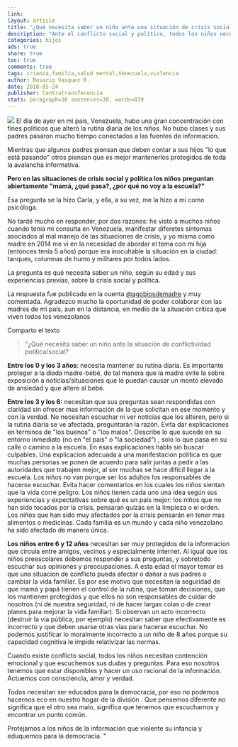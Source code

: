 ```yaml
---
link: 
layout: article
title: "¿Qué necesita saber un niño ante una situación de crisis social y política?"
description: "Ante el conflicto social y político, todos los niños necesitan contención emocional y que escuchemos sus dudas y preguntas. "
categories: hijos
ads: true
share: true
toc: true
comments: true
tags: crianza,familia,salud mental,Venezuela,violencia
author: Rosario Vasquez R.
date: 2018-05-24
publisher: Contratransferencia
stats: paragraph=16 sentences=38, words=839
---
```

![](http://familiasana.info/images/hijos/crisis-social-con-nic3b1os.jpg)
El día de ayer en mi país, Venezuela, hubo una gran concentración con fines políticos que alteró la rutina diaria de los niños. No hubo clases y sus padres pasaron mucho tiempo conectados a las fuentes de información.

Mientras que algunos padres piensan que deben contar a sus hijos "lo que está pasando" otros piensan que es mejor mantenerlos protegidos de toda la avalancha informativa.

**Pero en las situaciones de crisis social y política los niños preguntan abiertamente "mamá, ¿qué pasa?, ¿por qué no voy a la escuela?"**

Esa pregunta se la hizo Carla, y ella, a su vez, me la hizo a mi como psicóloga.

No tardé mucho en responder, por dos razones: he visto a muchos niños cuando tenía mi consulta en Venezuela, manifestar diferetes síntomas asociados al mal manejo de las situaciones de crisis, y yo misma como madre en 2014 me vi en la necesidad de abordar el tema con mi hija (entonces tenía 5 años) porque era inocultable la situación en la ciudad: tanques, columnas de humo y militares por todos lados.

La pregunta es qué necesita saber un niño, según su edad y sus experiencias previas, sobre la crisis social y política.

La respuesta fue publicada en la cuenta [@agobiosdemadre](https://www.instagram.com/p/BMCQsMygWCO/) y muy comentada. Agradezco mucho la oportunidad de poder colaborar con las madres de mi país, aun en la distancia, en medio de la situación crítica que viven todos los venezolanos

Comparto el texto

> "¿Qué necesita saber un niño ante la situación de conflictividad política/social?

**Entre los 0 y los 3 años**: necesita mantener su rutina diaria. Es importante proteger a la diada madre-bebé, de tal manera que la madre evite la sobre exposición a noticias/situaciones que le puedan causar un monto elevado de ansiedad y que altere al bebe.

**Entre los 3 y los 6:** necesitan que sus preguntas sean respondidas con claridad sin ofrecer mas información de la que solicitan en ese momento y con la verdad. No necesitan escuchar ni ver noticias que los alteren, pero si la rutina diaria se ve afectada, preguntarán la razón. Evita dar explicaciones en terminos de "los buenos" o "los malos". Describe lo que sucede en su entorno inmediato (no en "el pais" o "la sociedad") , solo lo que pasa en su calle o camino a la escuela. En esas explicaciones habla sin buscar culpables. Una explicacion adecuada a una manifestacion política es que muchas personas se ponen de acuerdo para salir juntas a pedir a las autoridades que trabajen mejor, al ser muchas se hace difícil llegar a la escuela. Los niños no van porque ser los adultos los responsables de hacerse escuchar. Evita hacer comentarios en los cuales los niños sientan que la vida corre peligro. Los niños tienen cada uno una idea según sus experiencias y expectativas sobre qué es un país mejor: los niños que no han sido tocados por la crisis, pensaran quizás en la limpieza o el orden. Los niños que han sido muy afectados por la crisis pensarán en tener mas alimentos o medicinas. Cada familia es un mundo y cada niño venezolano ha sido afectado de manera única.

**Los niños entre 6 y 12 años** necesitan ser muy protegidos de la informacion que circula entre amigos, vecinos y especialmente internet. Al igual que los niños preescolares debemos responder a sus preguntas, y sobretodo escuchar sus opiniones y preocupaciones. A esta edad el mayor temor es que una situacion de conflicto pueda afectar o dañar a sus padres o cambiar la vida familiar. Es por ese motivo que necesitan la seguridad de que mamá y papá tienen el control de la rutina, que toman decisiones, que los mantienen protegidos y que ellos no son responsables de cuidar de nosotros (ni de nuestra seguridad, ni de hacer largas colas o de crear planes para mejorar la vida familiar). Si observan un acto incorrecto (destruir la via pública, por ejemplo) necesitan saber que efectivamente es incorrecto y que deben usarse otras vias para hacerse escuchar. No podemos justificar lo moralmente incorrecto a un niño de 8 años porque su capacidad cognitiva le impide relativizar las normas.

Cuando existe conflicto social, todos los niños necesitan contención emocional y que escuchemos sus dudas y preguntas. Para eso nosotros tenemos que estar disponibles y hacer un uso racional de la información. Actuemos con consciencia, amor y verdad.

Todos necesitan ser educados para la democracia, por eso no podemos hacernos eco en nuestro hogar de la división . Que pensemos diferente no significa que el otro sea malo, significa que tenemos que escucharnos y encontrar un punto común.

Protejamos a los niños de la información que violente su infancia y eduquemos para la democracia. "


